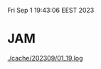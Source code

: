 Fri Sep  1 19:43:06 EEST 2023
# JAM
<a href='./cache/202309/01_19.log'>./cache/202309/01_19.log</a>
